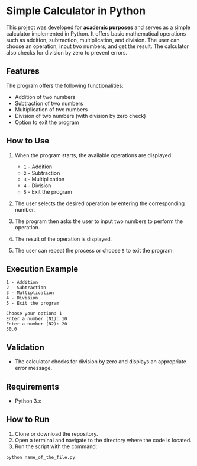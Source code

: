 
# Simple Calculator in Python

This project was developed for **academic purposes** and serves as a simple calculator implemented in Python. It offers basic mathematical operations such as addition, subtraction, multiplication, and division. The user can choose an operation, input two numbers, and get the result. The calculator also checks for division by zero to prevent errors.

## Features

The program offers the following functionalities:

- Addition of two numbers
- Subtraction of two numbers
- Multiplication of two numbers
- Division of two numbers (with division by zero check)
- Option to exit the program

## How to Use

1. When the program starts, the available operations are displayed:
    - `1` - Addition
    - `2` - Subtraction
    - `3` - Multiplication
    - `4` - Division
    - `5` - Exit the program

2. The user selects the desired operation by entering the corresponding number.

3. The program then asks the user to input two numbers to perform the operation.

4. The result of the operation is displayed.

5. The user can repeat the process or choose `5` to exit the program.

## Execution Example

```
1 - Addition
2 - Subtraction
3 - Multiplication
4 - Division
5 - Exit the program

Choose your option: 1
Enter a number (N1): 10
Enter a number (N2): 20
30.0
```

## Validation

- The calculator checks for division by zero and displays an appropriate error message.

## Requirements

- Python 3.x

## How to Run

1. Clone or download the repository.
2. Open a terminal and navigate to the directory where the code is located.
3. Run the script with the command:

```bash
python name_of_the_file.py
```
